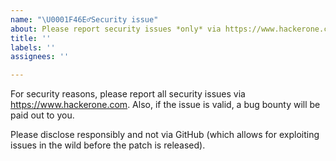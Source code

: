 ```yaml
---
name: "\U0001F46E‍♂️Security issue"
about: Please report security issues *only* via https://www.hackerone.com
title: ''
labels: ''
assignees: ''

---
```


For security reasons, please report all security issues via https://www.hackerone.com.  Also, if the issue is valid, a bug bounty will be paid out to you. 

Please disclose responsibly and not via GitHub (which allows for exploiting issues in the wild before the patch is released).
